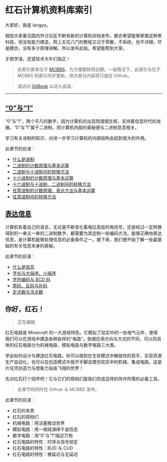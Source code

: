 # 红石计算机资料库索引

大家好，我是 langyo。

相信大家看见国内外讨论区不断有新的计算机存档发布，都亦希望能够掌握这种黑科技。但没有能力建造，网上五花八门的教程又过于零散，不系统，也不详细，尽是模仿，没有多少原理讲解。所以发布此贴，希望能帮到大家。

才疏学浅，还望技术大牛们指正！

> 此索引原本位于 [MCBBS](http://www.mcbbs.net/thread-492527-1-1.html)，为方便跳转而创建。一般情况下，此索引与位于 MCBBS 的索引同步更新，但大部分内容将只放在 Github。

> 请访问 [GitBook](https://langyo-china.gitbook.io/rsct/) 以进入阅读。

***


## [“0”与“1”](https://langyo-china.gitbook.io/rsct/0-yu-1)
“0”与“1”，两个平凡的数字，因为计算机的出现而熠熠生辉，支持着信息时代的发展。“0”与“1”属于二进制，而计算机内部的奥秘便与二进制息息相关。

学习有关进制的知识，对进一步学习计算机的内部结构会起到很大的作用。

此章节的目录：
* [什么是进制](https://langyo.github.io/redstone-computer-techiology/%E2%80%9C0%E2%80%9D%E4%B8%8E%E2%80%9C1%E2%80%9D#%E4%BB%80%E4%B9%88%E6%98%AF%E8%BF%9B%E5%88%B6)
* [二进制的计数原理与基本运算](https://langyo.github.io/redstone-computer-techiology/%E2%80%9C0%E2%80%9D%E4%B8%8E%E2%80%9C1%E2%80%9D#%E4%BA%8C%E8%BF%9B%E5%88%B6%E7%9A%84%E8%AE%A1%E6%95%B0%E5%8E%9F%E7%90%86%E4%B8%8E%E5%9F%BA%E6%9C%AC%E8%BF%90%E7%AE%97)
* [二进制与十进制间的转换方法](https://langyo.github.io/redstone-computer-techiology/%E2%80%9C0%E2%80%9D%E4%B8%8E%E2%80%9C1%E2%80%9D#%E4%BA%8C%E8%BF%9B%E5%88%B6%E4%B8%8E%E5%8D%81%E8%BF%9B%E5%88%B6%E9%97%B4%E7%9A%84%E8%BD%AC%E6%8D%A2%E6%96%B9%E6%B3%95)
* [十六进制的计数原理与基本运算](https://langyo.github.io/redstone-computer-techiology/%E2%80%9C0%E2%80%9D%E4%B8%8E%E2%80%9C1%E2%80%9D#%E5%8D%81%E5%85%AD%E8%BF%9B%E5%88%B6%E7%9A%84%E8%AE%A1%E6%95%B0%E5%8E%9F%E7%90%86%E4%B8%8E%E5%9F%BA%E6%9C%AC%E8%BF%90%E7%AE%97)
* [十六进制与十进制、二进制间的转换方法](https://langyo.github.io/redstone-computer-techiology/%E2%80%9C0%E2%80%9D%E4%B8%8E%E2%80%9C1%E2%80%9D#%E5%8D%81%E5%85%AD%E8%BF%9B%E5%88%B6%E4%B8%8E%E5%8D%81%E8%BF%9B%E5%88%B6%E5%8F%8A%E4%BA%8C%E8%BF%9B%E5%88%B6%E9%97%B4%E7%9A%84%E8%BD%AC%E6%8D%A2%E6%96%B9%E6%B3%95)
* [任意进制的计数原理、表达方法与基本运算](https://langyo.github.io/redstone-computer-techiology/%E2%80%9C0%E2%80%9D%E4%B8%8E%E2%80%9C1%E2%80%9D#%E4%BB%BB%E6%84%8F%E8%BF%9B%E5%88%B6%E7%9A%84%E8%AE%A1%E6%95%B0%E5%8E%9F%E7%90%86%E5%8F%8A%E8%A1%A8%E8%BE%BE%E6%96%B9%E6%B3%95%E4%B8%8E%E5%9F%BA%E6%9C%AC%E8%BF%90%E7%AE%97)
* [任意进制间的转换方法](https://langyo.github.io/redstone-computer-techiology/%E2%80%9C0%E2%80%9D%E4%B8%8E%E2%80%9C1%E2%80%9D#%E4%BB%BB%E6%84%8F%E8%BF%9B%E5%88%B6%E9%97%B4%E7%9A%84%E8%BD%AC%E6%8D%A2%E6%96%B9%E6%B3%95)

## [表达信息](https://langyo-china.gitbook.io/rsct/biao-da-xin-xi)
计算机有着自己的语言。无论是不断变化着电压高低的电信号，还是经过一定转换得到的一串又一串的二进制数字，都需要为其定制一些编码方法。能够正确地表达信息，是计算机能够处理信息的必备条件之一。接下来，我们便开始了解一些最基础的有关信息本身的奥秘。

此章节的目录：
* [什么是信息](https://langyo.github.io/redstone-computer-techiology/%E8%A1%A8%E8%BE%BE%E4%BF%A1%E6%81%AF#%E4%BB%80%E4%B9%88%E6%98%AF%E4%BF%A1%E6%81%AF)
* [字长与大端序、小端序](https://langyo.github.io/redstone-computer-techiology/%E8%A1%A8%E8%BE%BE%E4%BF%A1%E6%81%AF#%E5%AD%97%E9%95%BF%E4%B8%8E%E5%A4%A7%E7%AB%AF%E5%BA%8F%E5%8F%8A%E5%B0%8F%E7%AB%AF%E5%BA%8F)
* [字符编码与 BCD 码](https://langyo.github.io/redstone-computer-techiology/%E8%A1%A8%E8%BE%BE%E4%BF%A1%E6%81%AF#%E5%AD%97%E7%AC%A6%E7%BC%96%E7%A0%81%E4%B8%8EBCD%E7%A0%81)
* [原码、反码与补码](https://langyo.github.io/redstone-computer-techiology/%E8%A1%A8%E8%BE%BE%E4%BF%A1%E6%81%AF#%E5%8E%9F%E7%A0%81%E5%8F%8A%E5%8F%8D%E7%A0%81%E4%B8%8E%E8%A1%A5%E7%A0%81)
* [定点数与浮点数](https://langyo.github.io/redstone-computer-techiology/%E8%A1%A8%E8%BE%BE%E4%BF%A1%E6%81%AF#%E5%AE%9A%E7%82%B9%E6%95%B0%E4%B8%8E%E6%B5%AE%E7%82%B9%E6%95%B0)

## 你好，红石！
> 正在编辑

红石电路是 Minecraft 的一大游戏特色。它模拟了现实中的一些电气元件，使得我们可以在游戏中建造各种各样的“电路”。依据应用方向与方式的不同，可以将具体的红石电路分为机械电路、模拟电路与数字电路三大类。

学会如何设计与建造红石电路，你可以做到在生存模式中解放你的双手、实现资源生产自动化，也可以在创造模式中放开手脚去模仿现实中的机械、集成电路。这是片任凭创造力与想象力自由飞翔的世界！

先对红石打个招呼吧！它与它们的搭档们是我们完成这样的伟作所需的必备工具。

> 此章节将同时在 Github 与 MCBBS 发布。

此章节的目录：
* 红石的本质
* 红石的搭档们
* 机械电路：用活塞推动世界
* 模拟电路：用一根线演绎千姿百态
* 数字电路：用“0”与“1”描述万物
* 红石电路的特性：时序与信号锁定
* 红石电路的特性：BUD 与 CUD
* 红石电路的特性：微延迟与无延迟
